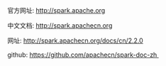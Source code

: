 官方网址: http://spark.apache.org

中文文档: http://spark.apachecn.org

网址: http://spark.apachecn.org/docs/cn/2.2.0

github: https://github.com/apachecn/spark-doc-zh 
